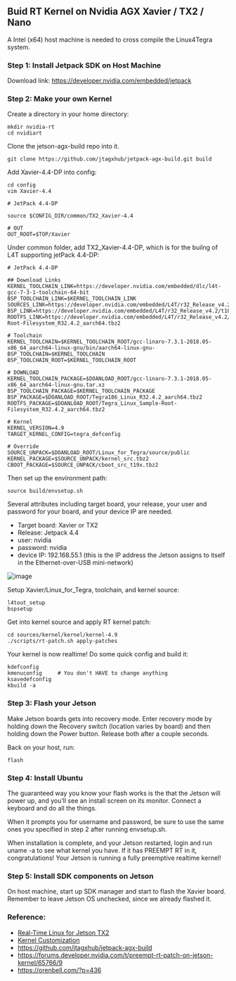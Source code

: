 ## Buid RT Kernel on Nvidia AGX Xavier / TX2 / Nano

A Intel (x64) host machine is needed to cross compile the Linux4Tegra system. 

### Step 1: Install Jetpack SDK on Host Machine
Download link: https://developer.nvidia.com/embedded/jetpack

### Step 2: Make your own Kernel
Create a directory in your home directory:
```
mkdir nvidia-rt
cd nvidiart
```
Clone the jetson-agx-build repo into it.
```
git clone https://github.com/jtagxhub/jetpack-agx-build.git build
```
Add Xavier-4.4-DP into config:
```
cd config
vim Xavier-4.4
```
```
# JetPack 4.4-DP

source $CONFIG_DIR/common/TX2_Xavier-4.4

# OUT
OUT_ROOT=$TOP/Xavier
```
Under common folder, add TX2_Xavier-4.4-DP, which is for the builng of L4T supporting jetPack 4.4-DP:
```
# JetPack 4.4-DP

## Download Links
KERNEL_TOOLCHAIN_LINK=https://developer.nvidia.com/embedded/dlc/l4t-gcc-7-3-1-toolchain-64-bit
BSP_TOOLCHAIN_LINK=$KERNEL_TOOLCHAIN_LINK
SOURCES_LINK=https://developer.nvidia.com/embedded/L4T/r32_Release_v4.2/Sources/T186/public_sources.tbz2
BSP_LINK=https://developer.nvidia.com/embedded/L4T/r32_Release_v4.2/t186ref_release_aarch64/Tegra186_Linux_R32.4.2_aarch64.tbz2
ROOTFS_LINK=https://developer.nvidia.com/embedded/L4T/r32_Release_v4.2/t186ref_release_aarch64/Tegra_Linux_Sample-Root-Filesystem_R32.4.2_aarch64.tbz2

# Toolchain
KERNEL_TOOLCHAIN=$KERNEL_TOOLCHAIN_ROOT/gcc-linaro-7.3.1-2018.05-x86_64_aarch64-linux-gnu/bin/aarch64-linux-gnu-
BSP_TOOLCHAIN=$KERNEL_TOOLCHAIN
BSP_TOOLCHAIN_ROOT=$KERNEL_TOOLCHAIN_ROOT

# DOWNLOAD
KERNEL_TOOLCHAIN_PACKAGE=$DOANLOAD_ROOT/gcc-linaro-7.3.1-2018.05-x86_64_aarch64-linux-gnu.tar.xz
BSP_TOOLCHAIN_PACKAGE=$KERNEL_TOOLCHAIN_PACKAGE
BSP_PACKAGE=$DOANLOAD_ROOT/Tegra186_Linux_R32.4.2_aarch64.tbz2
ROOTFS_PACKAGE=$DOANLOAD_ROOT/Tegra_Linux_Sample-Root-Filesystem_R32.4.2_aarch64.tbz2

# Kernel
KERNEL_VERSION=4.9
TARGET_KERNEL_CONFIG=tegra_defconfig

# Override
SOURCE_UNPACK=$DOANLOAD_ROOT/Linux_for_Tegra/source/public
KERNEL_PACKAGE=$SOURCE_UNPACK/kernel_src.tbz2
CBOOT_PACKAGE=$SOURCE_UNPACK/cboot_src_t19x.tbz2
```
Then set up the environment path:
```
source build/envsetup.sh
```
Several attributes including target board, your release, your user and password for your board, and your device IP are needed.
 * Target board: Xavier or TX2
 * Release: Jetpack 4.4
 * user: nvidia
 * password: nvidia
 * device IP: 192.168.55.1 (this is the IP address the Jetson assigns to itself in the Ethernet-over-USB mini-network)

![image](https://github.com/waggle-sensor/summer2020/blob/master/liu/image/Screenshot%20from%202020-06-08%2011-01-25.png)

Setup Xavier/Linux_for_Tegra, toolchain, and kernel source:
```
l4tout_setup
bspsetup
```
Get into kernel source and apply RT kernel patch:
```
cd sources/kernel/kernel/kernel-4.9
./scripts/rt-patch.sh apply-patches
```
Your kernel is now realtime! Do some quick config and build it:
```
kdefconfig
kmenuconfig     # You don't HAVE to change anything
ksavedefconfig
kbuild -a
```
### Step 3: Flash your Jetson

Make Jetson boards gets into recovery mode. Enter recovery mode by holding down the Recovery switch (location varies by board) and then holding down the Power button. Release both after a couple seconds.

Back on your host, run:
```
flash
```
### Step 4: Install Ubuntu
The guaranteed way you know your flash works is the that the Jetson will power up, and you’ll see an install screen on its monitor. Connect a keyboard and do all the things.

When it prompts you for username and password, be sure to use the same ones you specified in step 2 after running envsetup.sh.

When installation is complete, and your Jetson restarted, login and run uname -a to see what kernel you have. If it has PREEMPT RT in it, congratulations! Your Jetson is running a fully preemptive realtime kernel!

### Step 5: Install SDK components on Jetson

On host machine, start up SDK manager and start to flash the Xavier board. Remember to leave Jetson OS unchecked, since we already flashed it.

### Reference:
 - [Real-Time Linux for Jetson TX2](https://github.com/kozyilmaz/nvidia-jetson-rt/blob/master/docs/README.03-realtime.md#copy-binaries-to-l4t-for-deployment)
 - [Kernel Customization](https://docs.nvidia.com/jetson/l4t/index.html#page/Tegra%2520Linux%2520Driver%2520Package%2520Development%2520Guide%2Fkernel_custom.html)
 - https://github.com/jtagxhub/jetpack-agx-build
 - https://forums.developer.nvidia.com/t/preempt-rt-patch-on-jetson-kernel/65766/9
 - https://orenbell.com/?p=436
